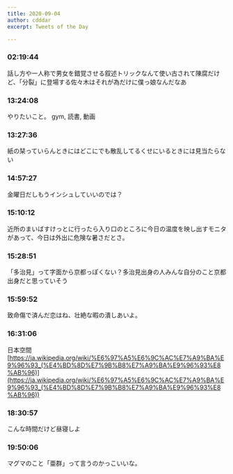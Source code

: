 ```yaml
---
title: 2020-09-04
author: cdddar
excerpt: Tweets of the Day

---
```


### 02:19:44

話し方や一人称で男女を錯覚させる叙述トリックなんて使い古されて陳腐だけど、「分裂」に登場する佐々木はそれが為だけに僕っ娘なんだなあ

### 13:24:08

やりたいこと。
gym, 読書, 動画

### 13:27:36

紙の栞っていらんときにはどこにでも散乱してるくせにいるときには見当たらない

### 14:57:27

金曜日だしもうインシュしていいのでは？

### 15:10:12

近所のまいばすけっとに行ったら入り口のところに今日の温度を映し出すモニタがあって、今日は外出に危険な暑さだとさ。

### 15:28:51

「多治見」って字面から京都っぽくない？多治見出身の人みんな自分のこと京都出身だと思っていそう

### 15:59:52

致命傷で済んだ恋はね、壮絶な暇の潰しあいよ。

### 16:31:06

日本空間
[https://ja.wikipedia.org/wiki/%E6%97%A5%E6%9C%AC%E7%A9%BA%E9%96%93_(%E4%BD%8D%E7%9B%B8%E7%A9%BA%E9%96%93%E8%AB%96)](https://ja.wikipedia.org/wiki/%E6%97%A5%E6%9C%AC%E7%A9%BA%E9%96%93_(%E4%BD%8D%E7%9B%B8%E7%A9%BA%E9%96%93%E8%AB%96))

### 18:30:57

こんな時間だけど昼寝しよ

### 19:50:06

マグマのこと「亜群」って言うのかっこいいな。
